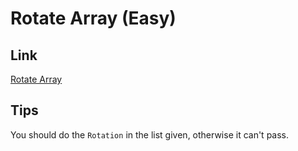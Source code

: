 # Rotate Array (Easy)

## Link

[Rotate Array](https://leetcode.com/problems/rotate-array/)

## Tips

You should do the `Rotation` in the list given, otherwise it can't pass.
